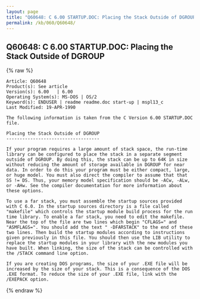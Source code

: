 ```yaml
---
layout: page
title: "Q60648: C 6.00 STARTUP.DOC: Placing the Stack Outside of DGROUP"
permalink: /kb/060/Q60648/
---
```


## Q60648: C 6.00 STARTUP.DOC: Placing the Stack Outside of DGROUP

{% raw %}

	Article: Q60648
	Product(s): See article
	Version(s): 6.00   | 6.00
	Operating System(s): MS-DOS | OS/2
	Keyword(s): ENDUSER | readme readme.doc start-up | mspl13_c
	Last Modified: 19-APR-1990
	
	The following information is taken from the C Version 6.00 STARTUP.DOC
	file.
	
	Placing the Stack Outside of DGROUP
	-----------------------------------
	
	If your program requires a large amount of stack space, the run-time
	library can be configured to place the stack in a separate segment
	outside of DGROUP. By doing this, the stack can be up to 64K in size
	without reducing the amount of storage available in DGROUP for near
	data. In order to do this your program must be either compact, large,
	or huge model. You must also direct the compiler to assume that that
	SS != DS. Thus, your memory model specification should be -ACw, -ALw,
	or -AHw. See the compiler documentation for more information about
	these options.
	
	To use a far stack, you must assemble the startup sources provided
	with C 6.0. In the startup sources directory is a file called
	"makefile" which controls the startup module build process for the run
	time library. To enable a far stack, you need to edit the makefile.
	Near the top of the file are two lines which begin "CFLAGS=" and
	"ASMFLAGS=". You should add the text " -DFARSTACK" to the end of these
	two lines. Then build the startup modules according to instructions
	given previously in this file. You should then use the LIB utility to
	replace the startup modules in your library with the new modules you
	have built. When linking, the size of the stack can be controlled with
	the /STACK command line option.
	
	If you are creating DOS programs, the size of your .EXE file will be
	increased by the size of your stack. This is a consequence of the DOS
	.EXE format. To reduce the size of your .EXE file, link with the
	/EXEPACK option.

{% endraw %}
